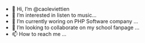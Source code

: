 - 👋 Hi, I’m @caoleviettien
- 👀 I’m interested in listen to music...
- 🌱 I’m currently woring on PHP Software company ...
- 💞️ I’m looking to collaborate on my school fanpage ...
- 📫 How to reach me ...

<!---
caoleviettien/caoleviettien is a ✨ special ✨ repository because its `README.md` (this file) appears on your GitHub profile.
You can click the Preview link to take a look at your changes.
--->
